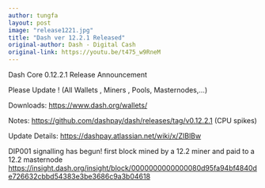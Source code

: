 ```yaml
---
author: tungfa
layout: post
image: "release1221.jpg"
title: "Dash ver 12.2.1 Released"
original-author: Dash - Digital Cash 
original-link: https://youtu.be/t475_w9RneM
---
```


Dash Core 0.12.2.1 Release Announcement

Please Update !
(All Wallets , Miners , Pools, Masternodes,…)

Downloads:
<https://www.dash.org/wallets/>

Notes:
<https://github.com/dashpay/dash/releases/tag/v0.12.2.1>
(CPU spikes)

Update Details:
<https://dashpay.atlassian.net/wiki/x/ZIBlBw>

DIP001 signalling has begun! first block mined by a 12.2 miner and paid to a 12.2 masternode
<https://insight.dash.org/insight/block/0000000000000080d95fa94bf4840de726632cbbd54383e3be3686c9a3b04618>
